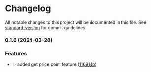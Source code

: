 # Changelog

All notable changes to this project will be documented in this file. See [standard-version](https://github.com/conventional-changelog/standard-version) for commit guidelines.

### 0.1.6 (2024-03-28)


### Features

* :sparkles: added get price point feature ([116914b](https://github.com/Appcharge/appcharge-checkout-react-sdk/commit/116914ba0e54fc838164c128063e71349ed3b388))

